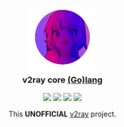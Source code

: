 <!-- panvimdoc-ignore-start -->

<h3 align="center">
    <img src="https://github.com/AkariOficial/v2ray_golang/raw/main/assets/logo/waifu.png" width="130" alt="Logo"/><br/>
    <img src="https://github.com/AkariOficial/v2ray_golang/raw/main/assets/logo/waifu.png" height="10" width="0px"/>
    v2ray core <a href="https://github.com/AkariOficial/v2ray_golang">(Go)</a><a href="https://go.dev/">lang</a>
    <img src="https://github.com/AkariOficial/v2ray_golang/raw/main/assets/logo/waifu.png" height="10" width="0px"/>
</h3>

<p align="center">
    <a href="https://github.com/AkariOficial/v2ray_golang/stargazers"><img src="https://img.shields.io/github/stars/AkariOficial/v2ray_golang?colorA=363a4f&colorB=b7bdf8&style=for-the-badge"></a>
    <a href="https://github.com/AkariOficial/v2ray_golang/issues"><img src="https://img.shields.io/github/issues/AkariOficial/v2ray_golang?colorA=363a4f&colorB=f5a97f&style=for-the-badge"></a>
    <img src="https://img.shields.io/badge/Go-00ADD8?style=for-the-badge&logo=go&logoColor=white"/>
    <a href="https://github.com/AkariOficial/v2ray_golang/contributors"><img src="https://img.shields.io/github/contributors/AkariOficial/v2ray_golang?colorA=363a4f&colorB=a6da95&style=for-the-badge"></a>
</p>

<p align="center">
This <strong>UNOFFICIAL</strong> <a href="https://github.com/v2fly/v2ray-core/">v2ray</a> project.
</p>
